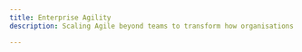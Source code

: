 ```yaml
---
title: Enterprise Agility
description: Scaling Agile beyond teams to transform how organisations operate.

---
```


